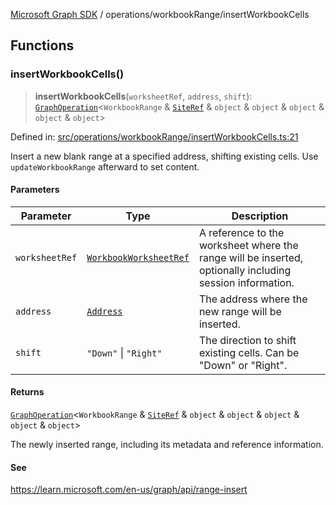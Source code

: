 [Microsoft Graph SDK](../../README.md) / operations/workbookRange/insertWorkbookCells

## Functions

### insertWorkbookCells()

> **insertWorkbookCells**(`worksheetRef`, `address`, `shift`): [`GraphOperation`](../../GraphOperation.md#graphoperation)\<`WorkbookRange` & [`SiteRef`](../../SiteRef.md#siteref) & `object` & `object` & `object` & `object` & `object`\>

Defined in: [src/operations/workbookRange/insertWorkbookCells.ts:21](https://github.com/Future-Secure-AI/microsoft-graph/blob/main/src/operations/workbookRange/insertWorkbookCells.ts#L21)

Insert a new blank range at a specified address, shifting existing cells. Use `updateWorkbookRange` afterward to set content.

#### Parameters

| Parameter | Type | Description |
| ------ | ------ | ------ |
| `worksheetRef` | [`WorkbookWorksheetRef`](../../WorkbookWorksheetRef.md#workbookworksheetref) | A reference to the worksheet where the range will be inserted, optionally including session information. |
| `address` | [`Address`](../../Address.md#address) | The address where the new range will be inserted. |
| `shift` | `"Down"` \| `"Right"` | The direction to shift existing cells. Can be "Down" or "Right". |

#### Returns

[`GraphOperation`](../../GraphOperation.md#graphoperation)\<`WorkbookRange` & [`SiteRef`](../../SiteRef.md#siteref) & `object` & `object` & `object` & `object` & `object`\>

The newly inserted range, including its metadata and reference information.

#### See

https://learn.microsoft.com/en-us/graph/api/range-insert
